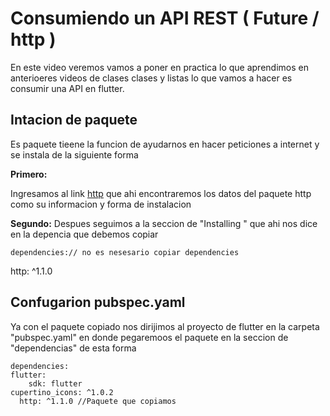 # Consumiendo un API REST ( Future / http )

En este video veremos vamos a poner en practica lo que aprendimos en anterioeres videos de clases clases y listas lo que vamos a hacer es consumir una API en flutter.

## Intacion de paquete 

Es paquete tieene la funcion de ayudarnos en hacer peticiones a internet y se instala de la siguiente forma 

**Primero:** 

Ingresamos al link [http](https://pub.dev/packages/http) que ahi encontraremos los datos del paquete http como su informacion y forma de instalacion 

**Segundo:**
Despues seguimos a la seccion de "Installing " que ahi nos dice en la depencia que debemos copiar 

    dependencies:// no es nesesario copiar dependencies
  http: ^1.1.0

## Confugarion pubspec.yaml

Ya con el paquete copiado nos dirijimos al proyecto de flutter en la carpeta "pubspec.yaml" en donde pegaremoos el paquete en la seccion de "dependencias" de esta forma 

    dependencies:
    flutter:
        sdk: flutter 
    cupertino_icons: ^1.0.2
      http: ^1.1.0 //Paquete que copiamos 
